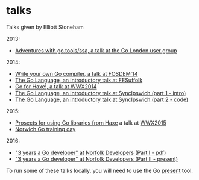 talks
=====

Talks given by Elliott Stoneham

2013:
- [Adventures with go.tools/ssa, a talk at the Go London user group](https://speakerdeck.com/elliott5/ssa)

2014:
- [Write your own Go compiler, a talk at FOSDEM'14](https://speakerdeck.com/elliott5/write-your-own-go-compiler)
- [The Go Language, an introductory talk at FESuffolk](http://go-talks.appspot.com/github.com/elliott5/talks/2014/fesuffolk.slide)
- [Go for Haxe!, a talk at WWX2014](https://speakerdeck.com/elliott5/tardis-go-for-haxe)
- [The Go Language, an introductory talk at SyncIpswich (part 1 - intro)](https://github.com/elliott5/talks/blob/master/2014/SyncIpswich140731.pdf)
- [The Go Language, an introductory talk at SyncIpswich (part 2 - code)](http://go-talks.appspot.com/github.com/elliott5/talks/2014/syncipswich.slide)

2015:
- [Prosects for using Go libraries from Haxe](https://github.com/elliott5/talks/blob/master/2015/wwx2015.pdf) a talk at [WWX2015](http://wwx.silexlabs.org/2015/)
- [Norwich Go training day](https://github.com/elliott5/talks/blob/master/2015/norwich/README.md)

2016:
- ["3 years a Go developer" at Norfolk Developers (Part I - pdf)](https://github.com/elliott5/talks/blob/master/2016/nordev160203.pdf)
- ["3 years a Go developer" at Norfolk Developers (Part II - present)](http://go-talks.appspot.com/github.com/elliott5/talks/2016/nordev160203.slide)

To run some of these talks locally, you will need to use the Go [present](http://godoc.org/code.google.com/p/go.tools/present) tool.
